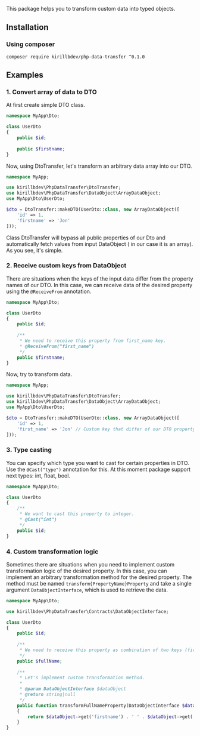 This package helps you to transform custom data into typed objects.

## Installation

### Using composer

`composer require kirillbdev/php-data-transfer ^0.1.0`

## Examples

### 1. Convert array of data to DTO

At first create simple DTO class.

```php
namespace MyApp\Dto;

class UserDto
{
    public $id;
    
    public $firstname;
}
```

Now, using DtoTransfer, let's transform an arbitrary data array into our DTO.

```php
namespace MyApp;

use kirillbdev\PhpDataTransfer\DtoTransfer;
use kirillbdev\PhpDataTransfer\DataObject\ArrayDataObject;
use MyApp\Dto\UserDto;

$dto = DtoTransfer::makeDTO(UserDto::class, new ArrayDataObject([
    'id' => 1,
    'firstname' => 'Jon'
]));
```

Class DtoTransfer will bypass all public properties of our Dto and automatically fetch values from input DataObject (
in our case it is an array). As you see, it's simple.

### 2. Receive custom keys from DataObject

There are situations when the keys of the input data differ from the property names of our DTO. In this case, we can receive data of the desired property using the `@ReceiveFrom` annotation.

```php
namespace MyApp\Dto;

class UserDto
{
    public $id;
    
    /**
     * We need to receive this property from first_name key.
     * @ReceiveFrom("first_name")
     */
    public $firstname;
}
```

Now, try to transform data.

```php
namespace MyApp;

use kirillbdev\PhpDataTransfer\DtoTransfer;
use kirillbdev\PhpDataTransfer\DataObject\ArrayDataObject;
use MyApp\Dto\UserDto;

$dto = DtoTransfer::makeDTO(UserDto::class, new ArrayDataObject([
    'id' => 1,
    'first_name' => 'Jon' // Custom key that differ of our DTO property.
]));
```

### 3. Type casting

You can specify which type you want to cast for certain properties in DTO. Use the `@Cast("type")` annotation for this. At this moment package support next types: int, float, bool.

```php
namespace MyApp\Dto;

class UserDto
{
    /**
     * We want to cast this property to integer.
     * @Cast("int")
     */
    public $id;
}
```

### 4. Custom transformation logic

Sometimes there are situations when you need to implement custom transformation logic of the desired property. In this case, you can implement an arbitrary transformation method for the desired property. The method must be named `transform{PropertyName}Property` and take a single argument `DataObjectInterface`, which is used to retrieve the data.

```php
namespace MyApp\Dto;

use kirillbdev\PhpDataTransfer\Contracts\DataObjectInterface;

class UserDto
{
    public $id;
    
    /**
     * We need to receive this property as combination of two keys (firstname and lastname).
     */
    public $fullName;
    
    /**
     * Let's implement custom transformation method.
     * 
     * @param DataObjectInterface $dataObject
     * @return string|null
     */
    public function transformFullNameProperty(DataObjectInterface $dataObject)
    {
        return $dataObject->get('firstname') . ' ' . $dataObject->get('lastname');
    }
}
```